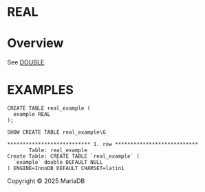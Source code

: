 
# REAL




# Overview


See [DOUBLE](double.md).


# EXAMPLES


```
CREATE TABLE real_example (
  example REAL
);
```

```
SHOW CREATE TABLE real_example\G
```

```
*************************** 1. row ***************************
       Table: real_example
Create Table: CREATE TABLE `real_example` (
  `example` double DEFAULT NULL
) ENGINE=InnoDB DEFAULT CHARSET=latin1
```


Copyright © 2025 MariaDB

